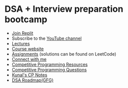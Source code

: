 # DSA + Interview preparation bootcamp
- [Join Replit](http://join.replit.com/kunal-kushwaha)
- Subscribe to the [YouTube channel](https://www.youtube.com/KunalKushwaha?sub_confirmation=1)
- [Lectures](https://www.youtube.com/playlist?list=PL9gnSGHSqcnr_DxHsP7AW9ftq0AtAyYqJ)
- [Course website](https://wemakedevs.org/courses/dsa)
- [Assignments](https://github.com/kunal-kushwaha/DSA-Bootcamp-Java/tree/main/assignments) (solutions can be found on LeetCode)
- [Connect with me](http://kunalkushwaha.com)
- [Competitive Programming Resources](https://github.com/kunal-kushwaha/Competitive-Programming-Resources)
- [Competitive Programming Questions](https://github.com/kunal-kushwaha/CPP-Questions/tree/master/src/com/kunal)
- [Kunal's CP Notes](https://github.com/kunal-kushwaha/competitiveprogramming/tree/master)
- [DSA Roadmap(GFG)](https://www.geeksforgeeks.org/complete-roadmap-to-learn-dsa-from-scratch/)
